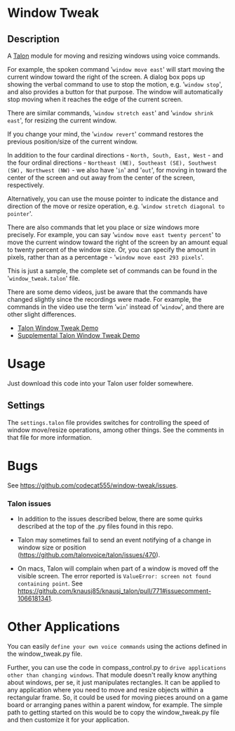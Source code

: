 # Window Tweak

## Description

A [Talon](https://talonvoice.com/) module for moving and resizing windows using voice commands.

For example, the spoken command '`window move east`' will start moving the current window toward the right of the screen. A dialog box pops up showing the verbal command to use to stop the motion, e.g. '`window stop`', and also provides a button for that purpose. The window will automatically stop moving when it reaches the edge of the current screen.

There are similar commands, '`window stretch east`' and '`window shrink east`', for resizing the current window.

If you change your mind, the '`window revert`' command restores the previous position/size of the current window.

In addition to the four cardinal directions - `North, South, East, West` - and the four ordinal directions - `Northeast (NE), Southeast (SE), Southwest (SW), Northwest (NW)` - we also have '`in`' and '`out`', for moving in toward the center of the screen and out away from the center of the screen, respectively.

Alternatively, you can use the mouse pointer to indicate the distance and direction of the move or resize operation, e.g. '`window stretch diagonal to pointer`'.

There are also commands that let you place or size windows more precisely. For example, you can say '`window move east twenty percent`' to move the current window toward the right of the screen by an amount equal to twenty percent of the window size. Or, you can specify the amount in pixels, rather than as a percentage - '`window move east 293 pixels`'.

This is just a sample, the complete set of commands can be found in the '`window_tweak.talon`' file.

There are some demo videos, just be aware that the commands have changed slightly since the recordings were made. For example, the commands in the video use the term '`win`' instead of '`window`', and there are other slight differences.

 * [Talon Window Tweak Demo](https://youtu.be/q4gm839KhqY)
 * [Supplemental Talon Window Tweak Demo](https://youtu.be/EyMvwUyZN5k)

# Usage

Just download this code into your Talon user folder somewhere.

## Settings

The `settings.talon` file provides switches for controlling the speed of window move/resize operations, among other things. See the comments in that file for more information.

# Bugs

See https://github.com/codecat555/window-tweak/issues.

### Talon issues

* In addition to the issues described below, there are some quirks described at the top of the .py files found in this repo.

* Talon may sometimes fail to send an event notifying of a change in window size or position (https://github.com/talonvoice/talon/issues/470).

* On macs, Talon will complain when part of a window is moved off the visible screen. The error reported is `ValueError: screen not found containing point`. See https://github.com/knausj85/knausj_talon/pull/771#issuecomment-1066181341.

# Other Applications

You can easily `define your own voice commands` using the actions defined in the window_tweak.py file.

Further, you can use the code in compass_control.py to `drive applications other than changing windows`. That module doesn't really know anything about windows, per se, it just manipulates rectangles. It can be applied to any application where you need to move and resize objects within a rectangular frame. So, it could be used for moving pieces around on a game board or arranging panes within a parent window, for example. The simple path to getting started on this would be to copy the window_tweak.py file and then customize it for your application.
